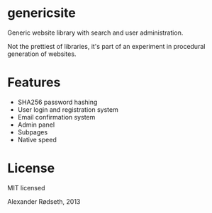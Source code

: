 genericsite
===========

Generic website library with search and user administration.

Not the prettiest of libraries, it's part of an experiment in procedural generation of websites.

Features
========

* SHA256 password hashing
* User login and registration system
* Email confirmation system
* Admin panel
* Subpages
* Native speed

License
=======

MIT licensed


Alexander Rødseth, 2013
